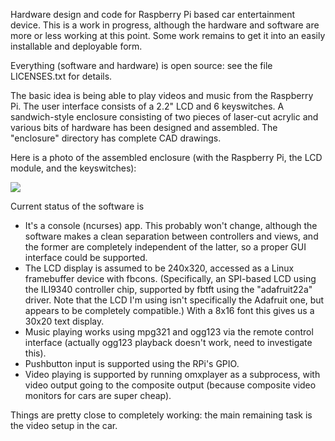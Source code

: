 Hardware design and code for Raspberry Pi based car entertainment
device.  This is a work in progress, although the hardware and software
are more or less working at this point.  Some work remains to
get it into an easily installable and deployable form.

Everything (software and hardware) is open source: see the file
LICENSES.txt for details.

The basic idea is being able to play videos and music
from the Raspberry Pi.  The user interface consists
of a 2.2" LCD and 6 keyswitches.  A sandwich-style
enclosure consisting of two pieces of laser-cut acrylic
and various bits of hardware has been designed and assembled.
The "enclosure" directory has complete CAD drawings.

Here is a photo of the assembled enclosure (with the Raspberry Pi,
the LCD module, and the keyswitches):

<a href="https://raw2.github.com/daveho/carpi/master/enclosure/pic-big.jpg"><img src="https://raw2.github.com/daveho/carpi/master/enclosure/pic-sm.jpg" /></a>

Current status of the software is

* It's a console (ncurses) app.  This probably won't change,
  although the software makes a clean separation between
  controllers and views, and the former are completely
  independent of the latter, so a proper GUI interface
  could be supported.
* The LCD display is assumed to be 240x320, accessed as
  a Linux framebuffer device with fbcons.  (Specifically,
  an SPI-based LCD using the ILI9340 controller chip,
  supported by fbtft using the "adafruit22a" driver.
  Note that the LCD I'm using isn't specifically the
  Adafruit one, but appears to be completely compatible.)
  With a 8x16 font this gives us a 30x20 text display.
* Music playing works using mpg321 and ogg123 via the
  remote control interface (actually ogg123 playback doesn't
  work, need to investigate this).
* Pushbutton input is supported using the RPi's GPIO.
* Video playing is supported by running omxplayer as a
  subprocess, with video output going to the composite output
  (because composite video monitors for cars are super cheap).  

Things are pretty close to completely working: the main remaining
task is the video setup in the car.
